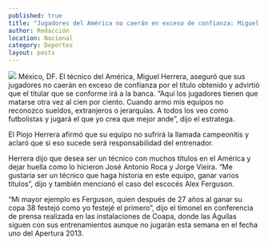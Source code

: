 ```yaml
---
published: true
title: "Jugadores del América no caerán en exceso de confianza: Miguel Herrera"
author: Redacción
location: Nacional
category: Deportes
layout: posts
---
```


![](http://i.imgur.com/W1bqCpDm.jpg)
México, DF. El técnico del América, Miguel Herrera, aseguró que sus jugadores no caerán en exceso de confianza por el título obtenido y advirtió que el titular que se conforme irá a la banca. “Aquí los jugadores tienen que matarse otra vez al cien por ciento. Cuando armo mis equipos no reconozco sueldos, extranjeros o jerarquías. A todos los veo como futbolistas y jugará el que yo crea que mejor ande”, dijo el estratega.

El Piojo Herrera afirmó que su equipo no sufrirá la llamada campeonitis y aclaró que si eso sucede será responsabilidad del entrenador.

Herrera dijo que desea ser un técnico con muchos títulos en el América y dejar huella como lo hicieron José Antonio Roca y Jorge Vieira. “Me gustaría ser un técnico que haga historia en este equipo, ganar varios títulos”, dijo y también mencionó el caso del escocés Alex Ferguson.

“Mi mayor ejemplo es Ferguson, quien después de 27 años al ganar su copa 38 festejó como yo festejé el primero”, dijo el timonel en conferencia de prensa realizada en las instalaciones de Coapa, donde las Águilas siguen con sus entrenamientos aunque no jugarán esta semana en el fecha uno del Apertura 2013.
